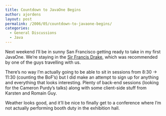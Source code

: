 ```yaml
---
title: Countdown to JavaOne Begins
author: ajordens
layout: post
permalink: /2006/05/countdown-to-javaone-begins/
categories:
  - General Discussions
  - Java
---
```

Next weekend I&#8217;ll be in sunny San Francisco getting ready to take in my first JavaOne. We&#8217;re staying in the [Sir Francis Drake][1], which was recommended by one of the guys travelling with us.

There&#8217;s no way I&#8217;m actually going to be able to sit in sessions from 8:30 -> 11:30 (counting the BoF&#8217;s) but I did make an attempt to sign up for anything and everything that looks interesting. Plenty of back-end sessions (looking for the Cameron Purdy&#8217;s talks) along with some client-side stuff from Karsten and Romain Guy.

Weather looks good, and it&#8217;ll be nice to finally get to a conference where I&#8217;m not actually performing booth duty in the exhibition hall.

 [1]: http://www.sirfrancisdrake.com/